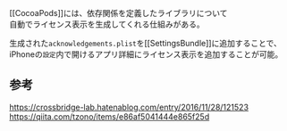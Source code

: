 [[CocoaPods]]には、依存関係を定義したライブラリについて  
自動でライセンス表示を生成してくれる仕組みがある。

生成された`acknowledgements.plist`を[[SettingsBundle]]に追加することで、  
iPhoneの`設定`内で開けるアプリ詳細にライセンス表示を追加することが可能。

## 参考
<https://crossbridge-lab.hatenablog.com/entry/2016/11/28/121523>  
<https://qiita.com/tzono/items/e86af5041444e865f25d>